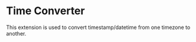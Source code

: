 # Time Converter

This extension is used to convert timestamp/datetime from one timezone to another.